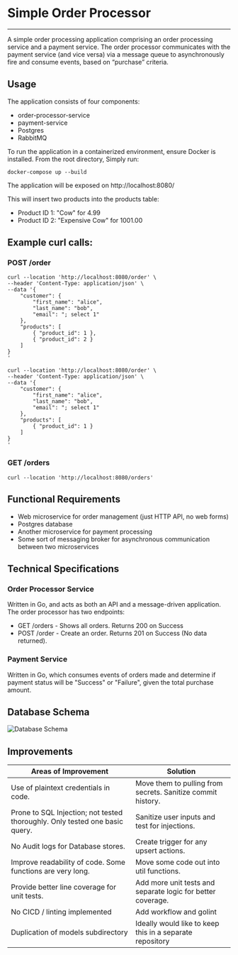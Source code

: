 # Simple Order Processor
---
A simple order processing application comprising an order processing service and a payment service. The order processor communicates with the payment service (and vice versa) via a message queue to asynchronously fire and consume events, based on “purchase” criteria.

## Usage
The application consists of four components:
* order-processor-service
* payment-service
* Postgres
* RabbitMQ

To run the application in a containerized environment, ensure Docker is installed. From the root directory, Simply run:
```
docker-compose up --build
```

The application will be exposed on http://localhost:8080/

This will insert two products into the products table:
* Product ID 1: "Cow" for 4.99
* Product ID 2: "Expensive Cow" for 1001.00

## Example curl calls:
### POST /order
```
curl --location 'http://localhost:8080/order' \
--header 'Content-Type: application/json' \
--data '{
    "customer": {
        "first_name": "alice",
        "last_name": "bob",
        "email": "; select 1"
    },
    "products": [
        { "product_id": 1 },
        { "product_id": 2 }
    ]
}
'

curl --location 'http://localhost:8080/order' \
--header 'Content-Type: application/json' \
--data '{
    "customer": {
        "first_name": "alice",
        "last_name": "bob",
        "email": "; select 1"
    },
    "products": [
        { "product_id": 1 }
    ]
}
'
```

### GET /orders
```
curl --location 'http://localhost:8080/orders'
```

## Functional Requirements

- Web microservice for order management (just HTTP API, no web forms)
- Postgres database
- Another microservice for payment processing
- Some sort of messaging broker for asynchronous communication between two microservices

## Technical Specifications

### Order Processor Service
Written in Go, and acts as both an API and a message-driven application. The order processor has two endpoints:
* GET /orders - Shows all orders. Returns 200 on Success
* POST /order - Create an order. Returns 201 on Success (No data returned).

### Payment Service
Written in Go, which consumes events of orders made and determine if payment status will be "Success" or "Failure", given the total purchase amount.

## Database Schema

![Database Schema](https://i.ibb.co/d7WmD9h/Screenshot-2024-05-24-at-7-41-07-PM.png)

## Improvements

| Areas of Improvement | Solution |
|----------------------|----------|
| Use of plaintext credentials in code. | Move them to pulling from secrets. Sanitize commit history. |
| Prone to SQL Injection; not tested thoroughly. Only tested one basic query. | Sanitize user inputs and test for injections. |
| No Audit logs for Database stores. | Create trigger for any upsert actions. |
| Improve readability of code. Some functions are very long. | Move some code out into util functions. |
| Provide better line coverage for unit tests. | Add more unit tests and separate logic for better coverage. |
| No CICD / linting implemented | Add workflow and golint |
| Duplication of models subdirectory | Ideally would like to keep this in a separate repository |